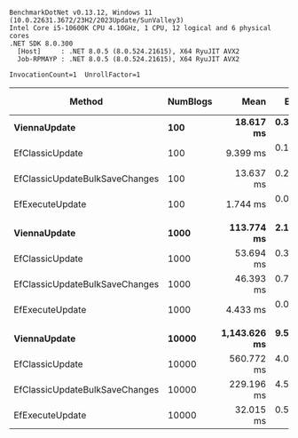 ```

BenchmarkDotNet v0.13.12, Windows 11 (10.0.22631.3672/23H2/2023Update/SunValley3)
Intel Core i5-10600K CPU 4.10GHz, 1 CPU, 12 logical and 6 physical cores
.NET SDK 8.0.300
  [Host]     : .NET 8.0.5 (8.0.524.21615), X64 RyuJIT AVX2
  Job-RPMAYP : .NET 8.0.5 (8.0.524.21615), X64 RyuJIT AVX2

InvocationCount=1  UnrollFactor=1  

```
| Method                         | NumBlogs | Mean         | Error     | StdDev    | Median       | Ratio | RatioSD | Gen0       | Gen1      | Gen2      | Allocated   | Alloc Ratio |
|------------------------------- |--------- |-------------:|----------:|----------:|-------------:|------:|--------:|-----------:|----------:|----------:|------------:|------------:|
| **ViennaUpdate**                   | **100**      |    **18.617 ms** | **0.3619 ms** | **0.5304 ms** |    **18.689 ms** |  **1.00** |    **0.00** |          **-** |         **-** |         **-** |   **264.84 KB** |        **1.00** |
| EfClassicUpdate                | 100      |     9.399 ms | 0.1566 ms | 0.1388 ms |     9.387 ms |  0.51 |    0.02 |          - |         - |         - |   664.16 KB |        2.51 |
| EfClassicUpdateBulkSaveChanges | 100      |    13.637 ms | 0.2717 ms | 0.3897 ms |    13.560 ms |  0.73 |    0.03 |          - |         - |         - |   964.32 KB |        3.64 |
| EfExecuteUpdate                | 100      |     1.744 ms | 0.0341 ms | 0.0466 ms |     1.742 ms |  0.09 |    0.00 |          - |         - |         - |    55.32 KB |        0.21 |
|                                |          |              |           |           |              |       |         |            |           |           |             |             |
| **ViennaUpdate**                   | **1000**     |   **113.774 ms** | **2.1503 ms** | **3.0839 ms** |   **113.832 ms** |  **1.00** |    **0.00** |          **-** |         **-** |         **-** |  **2088.54 KB** |        **1.00** |
| EfClassicUpdate                | 1000     |    53.694 ms | 0.3839 ms | 0.8182 ms |    53.586 ms |  0.47 |    0.01 |          - |         - |         - |  5999.02 KB |        2.87 |
| EfClassicUpdateBulkSaveChanges | 1000     |    46.393 ms | 0.7205 ms | 0.6017 ms |    46.408 ms |  0.41 |    0.01 |  1000.0000 |         - |         - |  7816.92 KB |        3.74 |
| EfExecuteUpdate                | 1000     |     4.433 ms | 0.0872 ms | 0.0856 ms |     4.429 ms |  0.04 |    0.00 |          - |         - |         - |    55.42 KB |        0.03 |
|                                |          |              |           |           |              |       |         |            |           |           |             |             |
| **ViennaUpdate**                   | **10000**    | **1,143.626 ms** | **9.5810 ms** | **8.4933 ms** | **1,144.441 ms** |  **1.00** |    **0.00** |  **3000.0000** | **1000.0000** |         **-** | **20739.07 KB** |       **1.000** |
| EfClassicUpdate                | 10000    |   560.772 ms | 4.0699 ms | 3.6078 ms |   561.089 ms |  0.49 |    0.00 |  9000.0000 | 4000.0000 | 1000.0000 | 56793.23 KB |       2.738 |
| EfClassicUpdateBulkSaveChanges | 10000    |   229.196 ms | 4.5633 ms | 7.6243 ms |   225.649 ms |  0.20 |    0.01 | 12000.0000 | 5000.0000 | 1000.0000 | 75519.09 KB |       3.641 |
| EfExecuteUpdate                | 10000    |    32.015 ms | 0.5618 ms | 0.5255 ms |    31.944 ms |  0.03 |    0.00 |          - |         - |         - |    54.34 KB |       0.003 |
